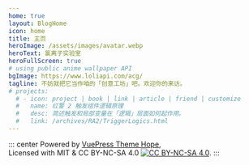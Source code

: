```yaml
---
home: true
layout: BlogHome
icon: home
title: 主页
heroImage: /assets/images/avatar.webp
heroText: 氯离子实验室
heroFullScreen: true
# using public anime wallpaper API
bgImage: https://www.loliapi.com/acg/
tagline: 不妨就把它当作咱的「创意工坊」吧。欢迎你的来访。
# projects:
  # - icon: project | book | link | article | friend | customize
  #   name: 红警 2 触发组件逻辑原理
  #   desc: 简述触发和局部变量在「逻辑」层面如何起作用。
  #   link: /archives/RA2/TriggerLogics.html
---
```


::: center
Powered by [VuePress Theme Hope](https://theme-hope.vuejs.press/zh/),  
Licensed with MIT & CC BY-NC-SA 4.0 [![CC BY-NC-SA 4.0](https://licensebuttons.net/l/by-nc-sa/4.0/88x31.png)](http://creativecommons.org/licenses/by-nc-sa/4.0/).
:::
